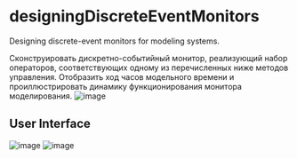 # designingDiscreteEventMonitors
Designing discrete-event monitors for modeling systems.

Сконструировать  дискретно-событийный   монитор,  реализующий набор операторов, соответствующих одному из перечисленных ниже методов управления. Отобразить ход часов модельного времени и проиллюстрировать динамику функционирования монитора моделирования. 
![image](https://user-images.githubusercontent.com/81982349/131535050-ae75f42a-c9dc-431b-a4df-8a886084cee5.png)

## User Interface
![image](https://user-images.githubusercontent.com/81982349/131535273-c1e20751-33ed-45d1-81a0-6fcd1fe5d32c.png)
![image](https://user-images.githubusercontent.com/81982349/131535285-f0cd9e76-254e-473a-9abd-2163d6c392ed.png)

 
 
